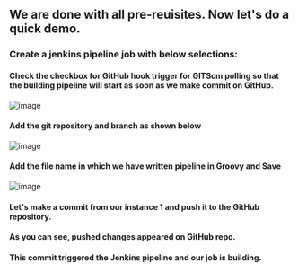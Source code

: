 ## We are done with all pre-reuisites. Now let's do a quick demo.

### Create a jenkins pipeline job with below selections:

#### Check the checkbox for **GitHub hook trigger for GITScm polling** so that the building pipeline will start as soon as we make commit on GitHub.

![image](https://github.com/ajaydabe/Streamlined-Python-Flask-Deployment-using-Docker-CI-CD-Pipeline/assets/160045230/7a1a0289-6c59-4b6e-94e2-1cb71159ba57)

#### Add the git repository and branch as shown below

![image](https://github.com/ajaydabe/Streamlined-Python-Flask-Deployment-using-Docker-CI-CD-Pipeline/assets/160045230/cda0888d-fc55-4d6b-b4c8-359409b417f9)

#### Add the file name in which we have written pipeline in Groovy and **Save**

![image](https://github.com/ajaydabe/Streamlined-Python-Flask-Deployment-using-Docker-CI-CD-Pipeline/assets/160045230/a4342e4b-3771-49c8-83fd-b0b45ab8109d)


#### Let's make a commit from our instance 1 and push it to the GitHub repository.


#### As you can see, pushed changes appeared on GitHub repo.


#### This commit triggered the Jenkins pipeline and our job is building.

####

